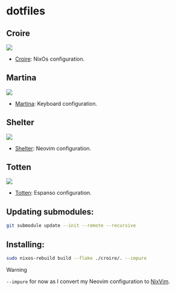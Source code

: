 # dotfiles

## Croire

<a href="https://github.com/saberzero1/croire/tree/main"><img src="./croire/Croire7.png"></a>

 - [Croire](https://github.com/saberzero1/croire/tree/main): NixOs configuration.

## Martina

<a href="https://github.com/saberzero1/martina/tree/master"><img src="./martina/Martina3.png"></a>

 - [Martina](https://github.com/saberzero1/martina/tree/master): Keyboard configuration.

## Shelter

<a href="https://github.com/saberzero1/shelter/tree/master"><img src="./shelter/Shelter3.png"></a>

 - [Shelter](https://github.com/saberzero1/shelter/tree/master): Neovim configuration.

## Totten

<a href="https://github.com/saberzero1/totten/tree/master"><img src="./totten/Totten3.png"></a>

 - [Totten](https://github.com/saberzero1/totten/tree/master): Espanso configuration.

## Updating submodules:

```bash
git submodule update --init --remote --recursive
```

## Installing:

```bash
sudo nixos-rebuild build --flake ./croire/. --impure
```

 > [!WARNING]
 > `--impure` for now as I convert my Neovim configuration to [NixVim](https://github.com/nix-community/nixvim).
